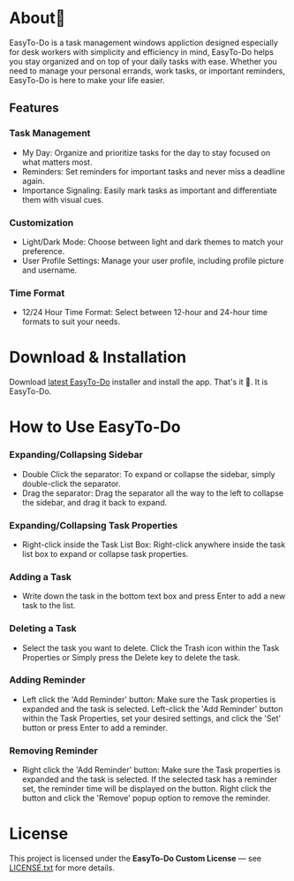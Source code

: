 # About📖

EasyTo-Do is a task management windows appliction designed especially for desk workers with simplicity and efficiency in mind, EasyTo-Do helps you stay organized and on top of your daily tasks with ease. Whether you need to manage your personal errands, work tasks, or important reminders, EasyTo-Do is here to make your life easier.

## Features

### Task Management

* My Day: Organize and prioritize tasks for the day to stay focused on what matters most.
* Reminders: Set reminders for important tasks and never miss a deadline again.
* Importance Signaling: Easily mark tasks as important and differentiate them with visual cues.

### Customization

* Light/Dark Mode: Choose between light and dark themes to match your preference.
* User Profile Settings: Manage your user profile, including profile picture and username.

### Time Format

* 12/24 Hour Time Format: Select between 12-hour and 24-hour time formats to suit your needs.

# Download & Installation

Download [latest EasyTo-Do](https://github.com/Nischall01/EasyTo-do/releases/latest) installer and install the app. That's it 🎉️. It is EasyTo-Do.

# How to Use EasyTo-Do

### Expanding/Collapsing Sidebar

* Double Click the separator: To expand or collapse the sidebar, simply double-click the separator.
* Drag the separator: Drag the separator all the way to the left to collapse the sidebar, and drag it back to expand.

### Expanding/Collapsing Task Properties

* Right-click inside the Task List Box: Right-click anywhere inside the task list box to expand or collapse task properties.

### Adding a Task

* Write down the task in the bottom text box and press Enter to add a new task to the list.

### Deleting a Task

* Select the task you want to delete. Click the Trash icon within the Task Properties or Simply press the Delete key to delete the task.

### Adding Reminder

* Left click the 'Add Reminder' button: Make sure the Task properties is expanded and the task is selected. Left-click the 'Add Reminder' button within the Task Properties, set your desired settings, and click the 'Set' button or press Enter to add a reminder.

### Removing Reminder

* Right click the 'Add Reminder' button: Make sure the Task properties is expanded and the task is selected. If the selected task has a reminder set, the reminder time will be displayed on the button. Right click the button and click the 'Remove' popup option to remove the reminder.

# License

This project is licensed under the **EasyTo-Do Custom License** — see [LICENSE.txt](./LICENSE.txt) for more details.
